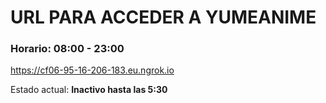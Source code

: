 # URL PARA ACCEDER A YUMEANIME

### Horario: 08:00 - 23:00

https://cf06-95-16-206-183.eu.ngrok.io

Estado actual: **Inactivo hasta las 5:30**